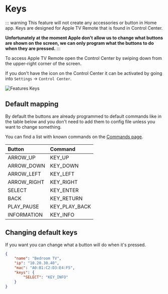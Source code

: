 # Keys

::: warning
This feature will not create any accessories or button in Home app. Keys are designed for Apple TV Remote that is found in Control Center.

**Unfortunately at the moment Apple don't allow us to change what buttons are shown on the screen, we can only program what the buttons to do when they are pressed.**
:::

To access Apple TV Remote open the Control Center by swiping down from the upper-right corner of the screen.

If you don't have the icon on the Control Center it can be activated by going into `Settings` -> `Control Center`.

![Features Keys](~@images/features.keys.jpg)

## Default mapping

By default the buttons are already programmed to default commands like in the table below and you don't need to add them to config file unless you want to change something.

You can find a list with known commands on the [Commands page](/extra/commands.md).

| Button      | Command       |
| :---------- | :------------ |
| ARROW_UP    | KEY_UP        |
| ARROW_DOWN  | KEY_DOWN      |
| ARROW_LEFT  | KEY_LEFT      |
| ARROW_RIGHT | KEY_RIGHT     |
| SELECT      | KEY_ENTER     |
| BACK        | KEY_RETURN    |
| PLAY_PAUSE  | KEY_PLAY_BACK |
| INFORMATION | KEY_INFO      |

## Changing default keys

If you want you can change what a button will do when it's pressed.

``` json
{
    "name": "Bedroom TV",
    "ip": "10.20.30.40",
    "mac": "A0:B1:C2:D3:E4:F5",
    "keys": {
        "SELECT": "KEY_INFO"
    }
}
```